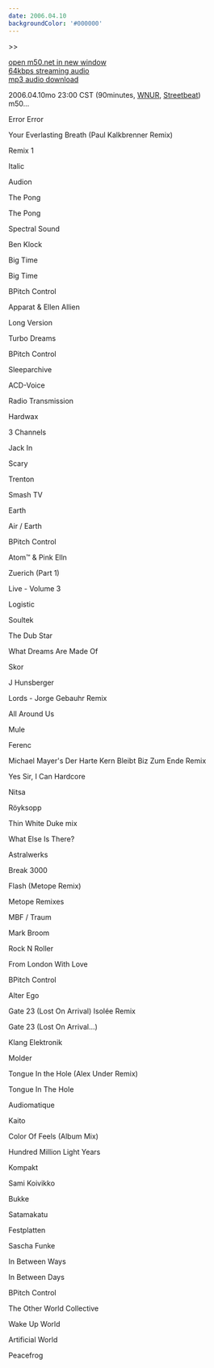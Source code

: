 ```yaml
---
date: 2006.04.10
backgroundColor: '#000000'
---
```


\>>

[open m50.net in new window  
](http://m50.net/)[64kbps streaming audio](http://m50.net/streamed/2006.04.10\(64\).ra)  
[mp3 audio download](http://m50.net/streamed/2006.03.23\(64\).mp3)

2006.04.10mo 23:00 CST (90minutes, [WNUR](http://www.wnur.org/), [Streetbeat](http://streetbeat.wnur.org/))  
m50...  

Error Error

Your Everlasting Breath (Paul Kalkbrenner Remix)

Remix 1

Italic

Audion

The Pong

The Pong

Spectral Sound

Ben Klock

Big Time

Big Time

BPitch Control

Apparat & Ellen Allien

Long Version

Turbo Dreams

BPitch Control

Sleeparchive

ACD-Voice

Radio Transmission

Hardwax

3 Channels

Jack In

Scary

Trenton

Smash TV

Earth

Air / Earth

BPitch Control

Atom™ & Pink Elln

Zuerich (Part 1)

Live - Volume 3

Logistic

Soultek

The Dub Star

What Dreams Are Made Of

Skor

J Hunsberger

Lords - Jorge Gebauhr Remix

All Around Us

Mule

Ferenc

Michael Mayer's Der Harte Kern Bleibt Biz Zum Ende Remix

Yes Sir, I Can Hardcore

Nitsa

Röyksopp

Thin White Duke mix

What Else Is There?

Astralwerks

Break 3000

Flash (Metope Remix)

Metope Remixes

MBF / Traum

Mark Broom

Rock N Roller

From London With Love

BPitch Control

Alter Ego

Gate 23 (Lost On Arrival) Isolée Remix

Gate 23 (Lost On Arrival...)

Klang Elektronik

Molder

Tongue In the Hole (Alex Under Remix)

Tongue In The Hole

Audiomatique

Kaito

Color Of Feels (Album Mix)

Hundred Million Light Years

Kompakt

Sami Koivikko

Bukke

Satamakatu

Festplatten

Sascha Funke

In Between Ways

In Between Days

BPitch Control

The Other World Collective

Wake Up World

Artificial World

Peacefrog